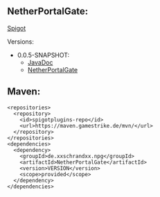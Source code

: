 ## NetherPortalGate:
[Spigot](https://www.spigotmc.org/resources/netherportalgate.72065/)

Versions:
  * 0.0.5-SNAPSHOT:
    * [JavaDoc](https://maven.gamestrike.de/docs/NetherPortalGate/0.0.5-SNAPSHOT/apidocs/)
    * [NetherPortalGate](https://maven.gamestrike.de/docs/NetherPortalGate/0.0.5-SNAPSHOT/NetherPortalGate-0.0.5-SNAPSHOT.jar)

## Maven:
```
<repositories>
  <repository>
    <id>spigotplugins-repo</id>
    <url>https://maven.gamestrike.de/mvn/</url>
  </repository>
</repositories>
<dependencies>
  <dependency>
    <groupId>de.xxschrandxx.npg</groupId>
    <artifactId>NetherPortalGate</artifactId>
    <version>VERSION</version>
    <scope>provided</scope>
  </dependency>
</dependencies>
```